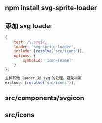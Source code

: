 ## npm install svg-sprite-loader

## 添加 svg loader
```js
{
    test: /\.svg$/,
    loader: 'svg-sprite-loader',
    include: [resolve('src/icons')],
    options: {
        symbolId: 'icon-[name]'
    }
},

去掉其他 loader 对 svg 的处理，避免冲突
exclude: [resolve('src/icons')],

```

## src/components/svgicon

## src/icons

